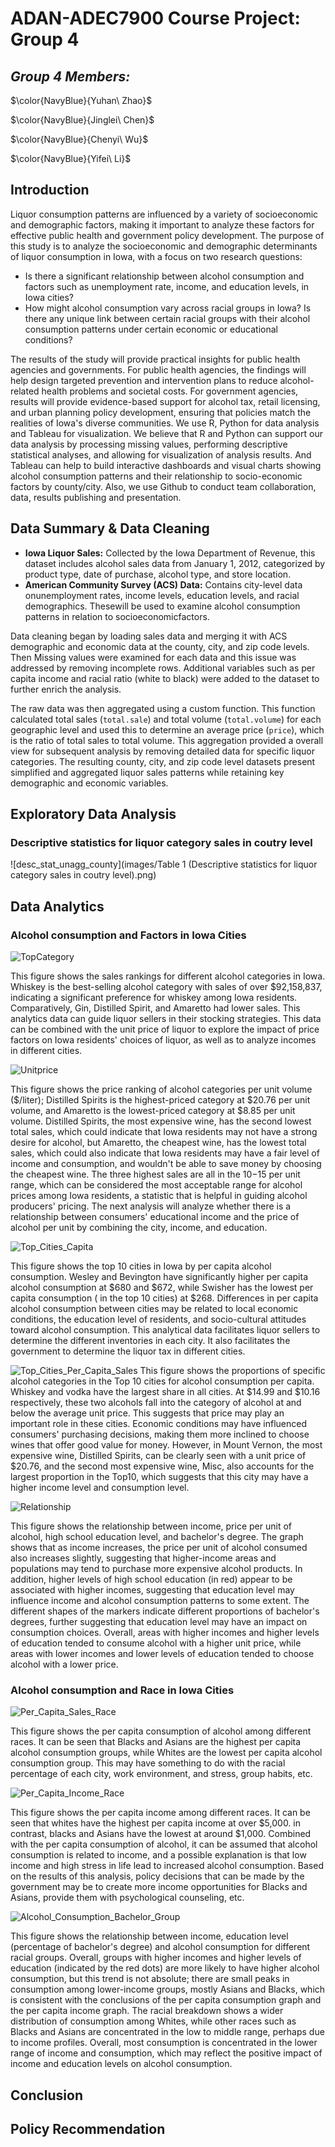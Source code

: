 # ADAN-ADEC7900 Course Project: Group 4

## **_Group 4 Members:_** 

$\color{NavyBlue}{Yuhan\ Zhao}$

$\color{NavyBlue}{Jinglei\ Chen}$

$\color{NavyBlue}{Chenyi\ Wu}$

$\color{NavyBlue}{Yifei\ Li}$

## **Introduction** 
Liquor consumption patterns are influenced by a variety of socioeconomic and demographic factors, making it important to analyze these factors for effective public health and government policy development. The purpose of this study is to analyze the socioeconomic and demographic determinants of liquor consumption in Iowa, with a focus on two research questions:
-  Is there a significant relationship between alcohol consumption and factors such as unemployment rate, income, and education levels, in Iowa cities?
-  How might alcohol consumption vary across racial groups in Iowa? Is there any unique link between certain racial groups with their alcohol consumption patterns under certain economic or educational conditions?

The results of the study will provide practical insights for public health agencies and governments. For public health agencies, the findings will help design targeted prevention and intervention plans to reduce alcohol-related health problems and societal costs. For government agencies, results will provide evidence-based support for alcohol tax, retail licensing, and urban planning policy development, ensuring that policies match the realities of Iowa's diverse communities.
We use R, Python for data analysis and Tableau for visualization. We believe that R and Python can support our data analysis by processing missing values, performing descriptive statistical analyses, and allowing for visualization of analysis results. And Tableau can help to build interactive dashboards and visual charts showing alcohol consumption patterns and their relationship to socio-economic factors by county/city. Also, we use Github to conduct team collaboration, data, results publishing and presentation.


## **Data Summary & Data Cleaning**
-  **Iowa Liquor Sales:** Collected by the Iowa Department of Revenue, this dataset includes alcohol sales data from January 1, 2012, categorized by product type, date of purchase, alcohol type, and store location.
-  **American Community Survey (ACS) Data:** Contains city-level data onunemployment rates, income levels, education levels, and racial demographics. Thesewill be used to examine alcohol consumption patterns in relation to socioeconomicfactors.

Data cleaning began by loading sales data and merging it with ACS demographic and economic data at the county, city, and zip code levels. Then Missing values ​​were examined for each data and this issue was addressed by removing incomplete rows. Additional variables such as per capita income and racial ratio (white to black) were added to the dataset to further enrich the analysis.

The raw data was then aggregated using a custom function. This function calculated total sales (`total.sale`) and total volume (`total.volume`) for each geographic level and used this to determine an average price (`price`), which is the ratio of total sales to total volume. This aggregation provided a overall view for subsequent analysis by removing detailed data for specific liquor categories. The resulting county, city, and zip code level datasets present simplified and aggregated liquor sales patterns while retaining key demographic and economic variables.

## Exploratory Data Analysis

### Descriptive statistics for liquor category sales in coutry level
![desc_stat_unagg_county](images/Table 1 (Descriptive statistics for liquor category sales in coutry level).png)


## **Data Analytics**
### Alcohol consumption and Factors in Iowa Cities
![TopCategory](images/Top_Category.jpg)

This figure shows the sales rankings for different alcohol categories in Iowa. Whiskey is the best-selling alcohol category with sales of over $92,158,837, indicating a significant preference for whiskey among Iowa residents. Comparatively, Gin, Distilled Spirit, and Amaretto had lower sales. This analytics data can guide liquor sellers in their stocking strategies. This data can be combined with the unit price of liquor to explore the impact of price factors on Iowa residents' choices of liquor, as well as to analyze incomes in different cities.

![Unitprice](images/Unit_Price.jpg)

This figure shows the price ranking of alcohol categories per unit volume ($/liter); Distilled Spirits is the highest-priced category at $20.76 per unit volume, and Amaretto is the lowest-priced category at $8.85 per unit volume. Distilled Spirits, the most expensive wine, has the second lowest total sales, which could indicate that Iowa residents may not have a strong desire for alcohol, but Amaretto, the cheapest wine, has the lowest total sales, which could also indicate that Iowa residents may have a fair level of income and consumption, and wouldn't be able to save money by choosing the cheapest wine. The three highest sales are all in the $10-$15 per unit range, which can be considered the most acceptable range for alcohol prices among Iowa residents, a statistic that is helpful in guiding alcohol producers' pricing. The next analysis will analyze whether there is a relationship between consumers' educational income and the price of alcohol per unit by combining the city, income, and education. 

![Top_Cities_Capita](images/Top_Cities_Capita.jpg)

This figure shows the top 10 cities in Iowa by per capita alcohol consumption. Wesley and Bevington have significantly higher per capita alcohol consumption at $680 and $672, while Swisher has the lowest per capita consumption ( in the top 10 cities) at $268. Differences in per capita alcohol consumption between cities may be related to local economic conditions, the education level of residents, and socio-cultural attitudes toward alcohol consumption. This analytical data facilitates liquor sellers to determine the different inventories in each city. It also facilitates the government to determine the liquor tax in different cities.

![Top_Cities_Per_Capita_Sales](images/Top_Cities_Per_Capita_Sales.jpg)
This figure shows the proportions of specific alcohol categories in the Top 10 cities for alcohol consumption per capita. Whiskey and vodka have the largest share in all cities. At $14.99 and $10.16 respectively, these two alcohols fall into the category of alcohol at and below the average unit price. This suggests that price may play an important role in these cities. Economic conditions may have influenced consumers' purchasing decisions, making them more inclined to choose wines that offer good value for money. However, in Mount Vernon, the most expensive wine, Distilled Spirits, can be clearly seen with a unit price of $20.76, and the second most expensive wine, Misc, also accounts for the largest proportion in the Top10, which suggests that this city may have a higher income level and consumption level. 

![Relationship](images/Relationships_income_education_unitprice.jpg)

This figure shows the relationship between income, price per unit of alcohol, high school education level, and bachelor's degree. The graph shows that as income increases, the price per unit of alcohol consumed also increases slightly, suggesting that higher-income areas and populations may tend to purchase more expensive alcohol products. In addition, higher levels of high school education (in red) appear to be associated with higher incomes, suggesting that education level may influence income and alcohol consumption patterns to some extent. The different shapes of the markers indicate different proportions of bachelor's degrees, further suggesting that education level may have an impact on consumption choices. Overall, areas with higher incomes and higher levels of education tended to consume alcohol with a higher unit price, while areas with lower incomes and lower levels of education tended to choose alcohol with a lower price.


### Alcohol consumption and Race in Iowa Cities
![Per_Capita_Sales_Race](images/Per_Capita_Sales_Race.jpg)

This figure shows the per capita consumption of alcohol among different races. It can be seen that Blacks and Asians are the highest per capita alcohol consumption groups, while Whites are the lowest per capita alcohol consumption group. This may have something to do with the racial percentage of each city, work environment, and stress, group habits, etc.

![Per_Capita_Income_Race](images/Per_Capita_Income_Race.jpg)

This figure shows the per capita income among different races. It can be seen that whites have the highest per capita income at over $5,000. in contrast, blacks and Asians have the lowest at around $1,000. Combined with the per capita consumption of alcohol, it can be assumed that alcohol consumption is related to income, and a possible explanation is that low income and high stress in life lead to increased alcohol consumption. Based on the results of this analysis, policy decisions that can be made by the government may be to create more income opportunities for Blacks and Asians, provide them with psychological counseling, etc.

![Alcohol_Consumption_Bachelor_Group](images/Alcohol_Consumption_Bachelor_Group.jpg)

This figure shows the relationship between income, education level (percentage of bachelor's degree) and alcohol consumption for different racial groups. Overall, groups with higher incomes and higher levels of education (indicated by the red dots) are more likely to have higher alcohol consumption, but this trend is not absolute; there are small peaks in consumption among lower-income groups, mostly Asians and Blacks, which is consistent with the conclusions of the per capita consumption graph and the per capita income graph. The racial breakdown shows a wider distribution of consumption among Whites, while other races such as Blacks and Asians are concentrated in the low to middle range, perhaps due to income profiles. Overall, most consumption is concentrated in the lower range of income and consumption, which may reflect the positive impact of income and education levels on alcohol consumption.


## **Conclusion**


## **Policy Recommendation**



